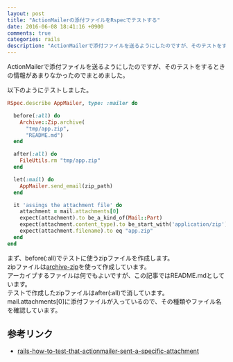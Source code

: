```yaml
---
layout: post
title: "ActionMailerの添付ファイルをRspecでテストする"
date: 2016-06-08 18:41:16 +0900
comments: true
categories: rails
description: "ActionMailerで添付ファイルを送るようにしたのですが、そのテストをするときの情報があまりなかったのでまとめました。Rspecを使ってテストするサンプルコードを紹介します。"
---
```


ActionMailerで添付ファイルを送るようにしたのですが、そのテストをするときの情報があまりなかったのでまとめました。

以下のようにテストしました。


```ruby
RSpec.describe AppMailer, type: :mailer do

  before(:all) do
    Archive::Zip.archive(
      "tmp/app.zip",
      "README.md")
  end

  after(:all) do
    FileUtils.rm "tmp/app.zip"
  end

  let(:mail) do
    AppMailer.send_email(zip_path)
  end

  it 'assings the attachment file' do
    attachment = mail.attachments[0]
    expect(attachment).to be_a_kind_of(Mail::Part)
    expect(attachment.content_type).to be_start_with('application/zip')
    expect(attachment.filename).to eq "app.zip"
  end
end

```

まず、before(:all)でテストに使うzipファイルを作成します。  
zipファイルは[archive-zip](https://github.com/javanthropus/archive-zip)を使って作成しています。  
アーカイブするファイルは何でもよいですが、この記事ではREADME.mdとしています。  
テストで作成したzipファイルはafter(:all)で消しています。  
mail.attachments[0]に添付ファイルが入っているので、その種類やファイル名を確認しています。

## 参考リンク

- [rails-how-to-test-that-actionmailer-sent-a-specific-attachment](http://stackoverflow.com/questions/14286179/rails-how-to-test-that-actionmailer-sent-a-specific-attachment)
